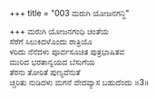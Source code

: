 +++
title = "003 ಮರುಗಿ ಯೋಜನಗನ್ಧಿ"

+++
ಮರುಗಿ ಯೋಜನಗಂಧಿ ಚಿಂತೆಯ  
ಸೆರೆಗೆ ಸಿಲುಕಿದಳೊಂದು ರಾತ್ರಿಯೊ  
ಳರಿದು ನೆನೆದಳು ಪೂರ್ವಸೂಚಿತ ಪುತ್ರಭಾಷಿತವ  
ಮುರಿದ ಭರತಾನ್ವಯದ ಬೆಸುಗೆಯ  
ತೆರನು ತೋರಿತೆ ಪುಣ್ಯವೆನುತೆ  
ಚ್ಚರಿತು ನುಡಿದಳು ಮಗನೆ ವೇದವ್ಯಾಸ ಬಹುದೆಂದು     ॥3॥